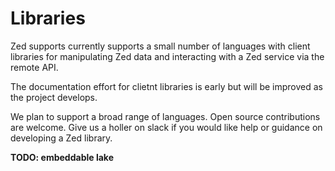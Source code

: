 # Libraries

Zed supports currently supports a small number of languages
with client libraries for manipulating Zed data and interacting
with a Zed service via the remote API.

The documentation effort for clietnt libraries is early but will
be improved as the project develops.

We plan to support a broad range of languages.  Open source contributions
are welcome.  Give us a holler on slack if you would like help or guidance
on developing a Zed library.

**TODO: embeddable lake**
